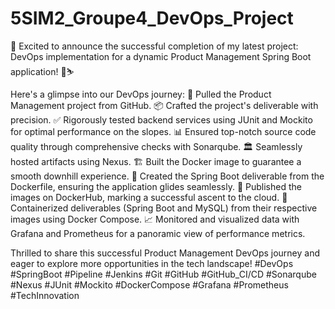 # 5SIM2_Groupe4_DevOps_Project

🚀 Excited to announce the successful completion of my latest project: DevOps implementation for a dynamic Product Management Spring Boot application! 🎿⛷️

Here's a glimpse into our DevOps journey:
🔗 Pulled the Product Management project from GitHub.
📦 Crafted the project's deliverable with precision.
✅ Rigorously tested backend services using JUnit and Mockito for optimal performance on the slopes.
📊 Ensured top-notch source code quality through comprehensive checks with Sonarqube.
🏛️ Seamlessly hosted artifacts using Nexus.
🏗️ Built the Docker image to guarantee a smooth downhill experience.
🐳 Created the Spring Boot deliverable from the Dockerfile, ensuring the application glides seamlessly.
🚀 Published the images on DockerHub, marking a successful ascent to the cloud.
🐋 Containerized deliverables (Spring Boot and MySQL) from their respective images using Docker Compose.
📈 Monitored and visualized data with Grafana and Prometheus for a panoramic view of performance metrics.

Thrilled to share this successful Product Management DevOps journey and eager to explore more opportunities in the tech landscape!
#DevOps #SpringBoot #Pipeline #Jenkins #Git #GitHub #GitHub_CI/CD #Sonarqube #Nexus #JUnit #Mockito #DockerCompose #Grafana #Prometheus #TechInnovation
